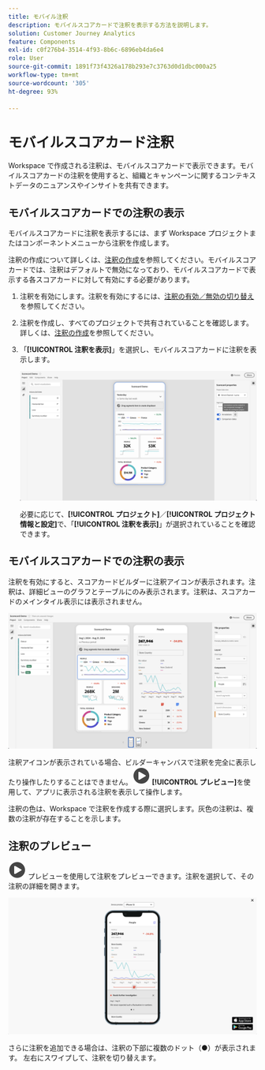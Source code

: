 ```yaml
---
title: モバイル注釈
description: モバイルスコアカードで注釈を表示する方法を説明します。
solution: Customer Journey Analytics
feature: Components
exl-id: c0f276b4-3514-4f93-8b6c-6896eb4da6e4
role: User
source-git-commit: 1891f73f4326a178b293e7c3763d0d1dbc000a25
workflow-type: tm+mt
source-wordcount: '305'
ht-degree: 93%

---
```



# モバイルスコアカード注釈

Workspace で作成される注釈は、モバイルスコアカードで表示できます。モバイルスコアカードの注釈を使用すると、組織とキャンペーンに関するコンテキストデータのニュアンスやインサイトを共有できます。


## モバイルスコアカードでの注釈の表示

モバイルスコアカードに注釈を表示するには、まず Workspace プロジェクトまたはコンポーネントメニューから注釈を作成します。

注釈の作成について詳しくは、[注釈の作成](create-annotations.md)を参照してください。モバイルスコアカードでは、注釈はデフォルトで無効になっており、モバイルスコアカードで表示する各スコアカードに対して有効にする必要があります。

1. 注釈を有効にします。注釈を有効にするには、[注釈の有効／無効の切り替え](overview.md#turn-annotations-on-or-off)を参照してください。

1. 注釈を作成し、すべてのプロジェクトで共有されていることを確認します。詳しくは、[注釈の作成](create-annotations.md)を参照してください。

1. 「**[!UICONTROL 注釈を表示]**」を選択し、モバイルスコアカードに注釈を表示します。

   ![スコアカードのモバイル注釈オプション。](assets/annotations-scorecard-onoff.png)

   必要に応じて、**[!UICONTROL プロジェクト]**／**[!UICONTROL プロジェクト情報と設定]**&#x200B;で、「**[!UICONTROL 注釈を表示]**」が選択されていることを確認できます。

## モバイルスコアカードでの注釈の表示

注釈を有効にすると、スコアカードビルダーに注釈アイコンが表示されます。注釈は、詳細ビューのグラフとテーブルにのみ表示されます。注釈は、スコアカードのメインタイル表示には表示されません。

![注釈アイコンをハイライト表示するスコアカードビルダー。](assets/annotations-scorecard.png)

注釈アイコンが表示されている場合、ビルダーキャンバスで注釈を完全に表示したり操作したりすることはできません。![PlayCircle](/help/assets/icons/PlayCircle.svg) **[!UICONTROL プレビュー]**&#x200B;を使用して、アプリに表示される注釈を表示して操作します。

注釈の色は、Workspace で注釈を作成する際に選択します。灰色の注釈は、複数の注釈が存在することを示します。

## 注釈のプレビュー

![PlayCircle](/help/assets/icons/PlayCircle.svg) プレビューを使用して注釈をプレビューできます。注釈を選択して、その注釈の詳細を開きます。

![注釈モバイルスコアカードのプレビュー](assets/annotations-scorecard-preview.png)

さらに注釈を追加できる場合は、注釈の下部に複数のドット（●）が表示されます。 左右にスワイプして、注釈を切り替えます。
